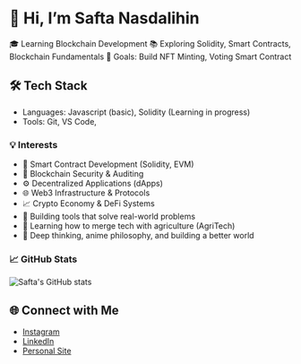 # 👋 Hi, I’m Safta Nasdalihin

🎓 Learning Blockchain Development
📚 Exploring Solidity, Smart Contracts, Blockchain Fundamentals 
🎯 Goals: Build NFT Minting, Voting Smart Contract  

## 🛠️ Tech Stack
- Languages: Javascript (basic), Solidity (Learning in progress)
- Tools: Git, VS Code,  

### 💡 Interests
- 🧠 Smart Contract Development (Solidity, EVM)
- 🔐 Blockchain Security & Auditing
- ⚙️ Decentralized Applications (dApps)
- 🌐 Web3 Infrastructure & Protocols
- 📈 Crypto Economy & DeFi Systems
- 🌟 Building tools that solve real-world problems
- 🧩 Learning how to merge tech with agriculture (AgriTech)
- 🧘 Deep thinking, anime philosophy, and building a better world

### 📈 GitHub Stats
![Safta's GitHub stats](https://github-readme-stats.vercel.app/api?username=nasdthestudent&show_icons=true&theme=radical)

## 🌐 Connect with Me
- [Instagram](https://instagram.com/safta_nas) 
- [LinkedIn](https://linkedin.com/in/saftanasdalihin)  
- [Personal Site](https://saftanasdalihin.netlify.app)
